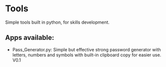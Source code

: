 # Tools
Simple tools built in python, for skills development.

Apps available:
--------------------------------------------------
- Pass_Generator.py: Simple but effective strong password generator with letters, numbers and symbols with built-in clipboard copy for easier use. V0.1
                  
